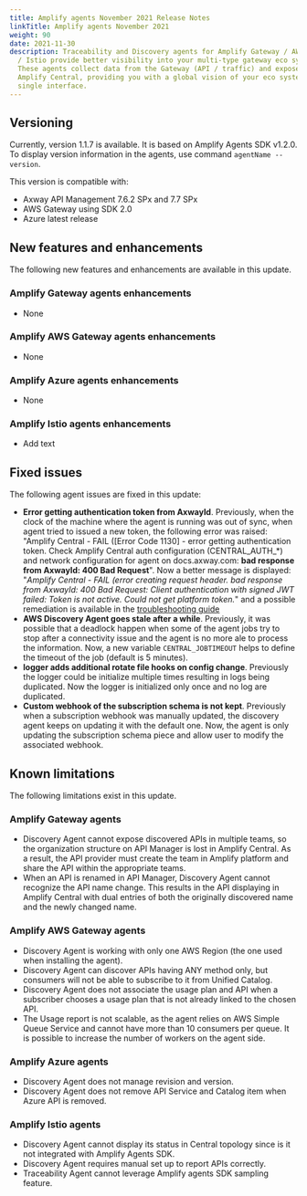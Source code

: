 ```yaml
---
title: Amplify agents November 2021 Release Notes
linkTitle: Amplify agents November 2021
weight: 90
date: 2021-11-30
description: Traceability and Discovery agents for Amplify Gateway / AWS / Azure
  / Istio provide better visibility into your multi-type gateway eco system.
  These agents collect data from the Gateway (API / traffic) and expose it in
  Amplify Central, providing you with a global vision of your eco system from a
  single interface.
---
```


## Versioning

Currently, version 1.1.7 is available. It is based on Amplify Agents SDK v1.2.0.
To display version information in the agents, use command `agentName --version`.

This version is compatible with:

* Axway API Management 7.6.2 SPx and 7.7 SPx
* AWS Gateway using SDK 2.0
* Azure latest release

## New features and enhancements

The following new features and enhancements are available in this update.

### Amplify Gateway agents enhancements

* None

### Amplify AWS Gateway agents enhancements

* None

### Amplify Azure agents enhancements

* None

### Amplify Istio agents enhancements

* Add text

## Fixed issues

The following agent issues are fixed in this update:

* **Error getting authentication token from AxwayId**. Previously, when the clock of the machine where the agent is running was out of sync, when agent tried to issued a new token, the following error was raised: "Amplify Central - FAIL ([Error Code 1130] - error getting authentication token. Check Amplify Central auth configuration (CENTRAL_AUTH_*) and network configuration for agent on docs.axway.com: **bad response from AxwayId: 400 Bad Request**". Now a better message is displayed: "_Amplify Central - FAIL (error creating request header. bad response from AxwayId: 400 Bad Request: Client authentication with signed JWT failed: Token is not active. Could not get platform token._" and a possible remediation is available in the [troubleshooting guide](/docs/connect_manage_environ/connect_api_manager/tips-troubleshooting-and-limitations)
* **AWS Discovery Agent goes stale after a while**. Previously, it was possible that a deadlock happen when some of the agent jobs try to stop after a connectivity issue and the agent is no more ale to process the information. Now, a new variable `CENTRAL_JOBTIMEOUT` helps to define the timeout of the job (default is 5 minutes).
* **logger adds additional rotate file hooks on config change**. Previously the logger could be initialize multiple times resulting in logs being duplicated. Now the logger is initialized only once and no log are duplicated.
* **Custom webhook of the subscription schema is not kept**. Previously when a subscription webhook was manually updated, the discovery agent keeps on updating it with the default one. Now, the agent is only updating the subscription schema piece and allow user to modify the associated webhook.

## Known limitations

The following limitations exist in this update.

### Amplify Gateway agents

* Discovery Agent cannot expose discovered APIs in multiple teams, so the organization structure on API Manager is lost in Amplify Central. As a result, the API provider must create the team in Amplify platform and share the API within the appropriate teams.
* When an API is renamed in API Manager, Discovery Agent cannot recognize the API name change. This results in the API displaying in Amplify Central with dual entries of both the originally discovered name and the newly changed name.

### Amplify AWS Gateway agents

* Discovery Agent is working with only one AWS Region (the one used when installing the agent).
* Discovery Agent can discover APIs having ANY method only, but consumers will not be able to subscribe to it from Unified Catalog.
* Discovery Agent does not associate the usage plan and API when a subscriber chooses a usage plan that is not already linked to the chosen API.
* The Usage report is not scalable, as the agent relies on AWS Simple Queue Service and cannot have more than 10 consumers per queue. It is possible to increase the number of workers on the agent side.

### Amplify Azure agents

* Discovery Agent does not manage revision and version.
* Discovery Agent does not remove API Service and Catalog item when Azure API is removed.

### Amplify Istio agents

* Discovery Agent cannot display its status in Central topology since is it not integrated with Amplify Agents SDK.
* Discovery Agent requires manual set up to report APIs correctly.
* Traceability Agent cannot leverage Amplify agents SDK sampling feature.
